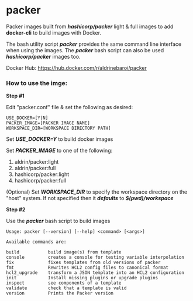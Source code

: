 # packer
Packer images built from ***hashicorp/packer*** light & full images to add **docker-cli** to build images with Docker.

The bash utility script ***packer*** provides the same command line interface when using the images. The ***packer*** bash script can also be used ***hashicorp/packer*** images too.

Docker Hub: https://hub.docker.com/r/aldrinebaroi/packer

### How to use the imge:

**Step #1**

Edit "packer.conf" file & set the following as desired:
```
USE_DOCKER=[Y|N]
PACKER_IMAGE=[PACKER IMAGE NAME]
WORKSPACE_DIR=[WORKSPACE DIRECTORY PATH]
```
Set ***USE_DOCKER=Y*** to build docker images

Set ***PACKER_IMAGE*** to one of the following:

 1. aldrin/packer:light
 2. aldrin/packer:full
 3. hashicorp/packer:light
 4. hashicorp/packer:full

(Optional) Set ***WORKSPACE_DIR*** to specify the workspace directory on the "host" system.  If not specified then it ***defaults*** to ***$(pwd)/workspace***

**Step #2**

Use the ***packer*** bash script to build images

```
Usage: packer [--version] [--help] <command> [<args>]

Available commands are:

build           build image(s) from template
console         creates a console for testing variable interpolation
fix             fixes templates from old versions of packer
fmt             Rewrites HCL2 config files to canonical format
hcl2_upgrade    transform a JSON template into an HCL2 configuration
init            Install missing plugins or upgrade plugins
inspect         see components of a template
validate        check that a template is valid
version         Prints the Packer version

```


